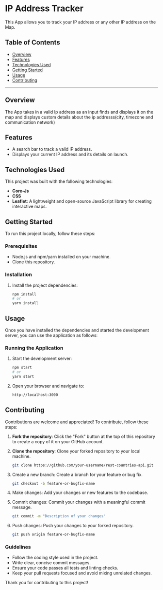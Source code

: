 # IP Address Tracker

This App allows you to track your IP address or any other IP address on the Map.

## Table of Contents

- [Overview](#overview)
- [Features](#features)
- [Technologies Used](#technologies-used)
- [Getting Started](#getting-started)
- [Usage](#usage)
- [Contributing](#contributing)

---

## Overview

The App takes in a valid Ip address as an input finds and displays it on the map and displays custom details about the ip addresss(city, timezone and communication network)

## Features

- A search bar to track a valid IP address.
- Displays your current IP address and its details on launch.

## Technologies Used

This project was built with the following technologies:

- **Core-Js**
- **CSS**
- **Leaflet**: A lightweight and open-source JavaScript library for creating interactive maps.

## Getting Started

To run this project locally, follow these steps:

### Prerequisites

- Node.js and npm/yarn installed on your machine.
- Clone this repository.

### Installation

1. Install the project dependencies:
   ```bash
   npm install
   # or
   yarn install
   ```

## Usage

Once you have installed the dependencies and started the development server, you can use the application as follows:

### Running the Application

1. Start the development server:
   ```bash
   npm start
   # or
   yarn start
   ```
2. Open your browser and navigate to:

   ```bash
   http://localhost:3000
   ```

## Contributing

Contributions are welcome and appreciated! To contribute, follow these steps:

1. **Fork the repository**: Click the "Fork" button at the top of this repository to create a copy of it on your GitHub account.

2. **Clone the repository**: Clone your forked repository to your local machine.
   ```bash
   git clone https://github.com/your-username/rest-countries-api.git
   ```
3. Create a new branch: Create a branch for your feature or bug fix.

   ```bash
   git checkout -b feature-or-bugfix-name
   ```

4. Make changes: Add your changes or new features to the codebase.

5. Commit changes: Commit your changes with a meaningful commit message.
   ```bash
   git commit -m "Description of your changes"
   ```
6. Push changes: Push your changes to your forked repository.
   ```bash
   git push origin feature-or-bugfix-name
   ```

### Guidelines

- Follow the coding style used in the project.
- Write clear, concise commit messages.
- Ensure your code passes all tests and linting checks.
- Keep your pull requests focused and avoid mixing unrelated changes.

Thank you for contributing to this project!
